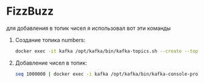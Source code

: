 # FizzBuzz

для добавления в топик чисел я использовал вот эти команды 


1. Создание топика numbers:
    ```bash
    docker exec -it kafka /opt/kafka/bin/kafka-topics.sh --create --topic numbers --partitions 1 --replication-factor 1 --bootstrap-server kafka:9093
    ```

2. Добавление чисел в топик:
    ```bash
    seq 1000000 | docker exec -i kafka /opt/kafka/bin/kafka-console-producer.sh --topic numbers --broker-list kafka:9093
    ```
